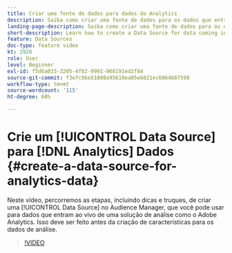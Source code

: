 ```yaml
---
title: Criar uma fonte de dados para dados do Analytics
description: Saiba como criar uma fonte de dados para os dados que entram em funcionamento a partir de uma solução de análise, como o Adobe Analytics. Faça isso antes de criar características para os dados de análise.
landing-page-description: Saiba como criar uma fonte de dados para os dados que entram em funcionamento a partir de uma solução de análise, como o Adobe Analytics. Faça isso antes de criar características para os dados de análise.
short-description: Learn how to create a Data Source for data coming in live from an analytics solution like Adobe Analytics. Do this prior to creating traits for the analytics data.
feature: Data Sources
doc-type: feature video
kt: 2928
role: User
level: Beginner
exl-id: f5d6a033-3205-4f02-9991-968191ed2f84
source-git-commit: f3efc9be51080a95618ea05e6021ec6064b87598
workflow-type: tm+mt
source-wordcount: '115'
ht-degree: 60%

---
```


# Crie um [!UICONTROL Data Source] para [!DNL Analytics] Dados {#create-a-data-source-for-analytics-data}

Neste vídeo, percorremos as etapas, incluindo dicas e truques, de criar uma [!UICONTROL Data Source] no Audience Manager, que você pode usar para dados que entram ao vivo de uma solução de análise como o Adobe Analytics. Isso deve ser feito antes da criação de características para os dados de análise.

>[!VIDEO](https://video.tv.adobe.com/v/27329/?quality=12)
